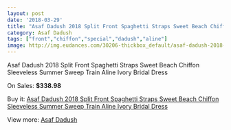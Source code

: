 ```yaml
---
layout: post
date: '2018-03-29'
title: "Asaf Dadush 2018 Split Front Spaghetti Straps Sweet Beach Chiffon Sleeveless Summer Sweep Train Aline Ivory Bridal Dress"
category: Asaf Dadush
tags: ["front","chiffon","special","dadush","aline"]
image: http://img.eudances.com/30206-thickbox_default/asaf-dadush-2018-split-front-spaghetti-straps-sweet-beach-chiffon-sleeveless-summer-sweep-train-aline-ivory-bridal-dress.jpg
---
```

Asaf Dadush 2018 Split Front Spaghetti Straps Sweet Beach Chiffon Sleeveless Summer Sweep Train Aline Ivory Bridal Dress

On Sales: **$338.98**
<a href="https://www.eudances.com/en/asaf-dadush/9683-asaf-dadush-2018-split-front-spaghetti-straps-sweet-beach-chiffon-sleeveless-summer-sweep-train-aline-ivory-bridal-dress.html"><amp-img layout="responsive" width="600" height="600" src="//img.eudances.com/30206-thickbox_default/asaf-dadush-2018-split-front-spaghetti-straps-sweet-beach-chiffon-sleeveless-summer-sweep-train-aline-ivory-bridal-dress.jpg" alt="Asaf Dadush 2018 Split Front Spaghetti Straps Sweet Beach Chiffon Sleeveless Summer Sweep Train Aline Ivory Bridal Dress 0" /></a>
<a href="https://www.eudances.com/en/asaf-dadush/9683-asaf-dadush-2018-split-front-spaghetti-straps-sweet-beach-chiffon-sleeveless-summer-sweep-train-aline-ivory-bridal-dress.html"><amp-img layout="responsive" width="600" height="600" src="//img.eudances.com/30213-thickbox_default/asaf-dadush-2018-split-front-spaghetti-straps-sweet-beach-chiffon-sleeveless-summer-sweep-train-aline-ivory-bridal-dress.jpg" alt="Asaf Dadush 2018 Split Front Spaghetti Straps Sweet Beach Chiffon Sleeveless Summer Sweep Train Aline Ivory Bridal Dress 1" /></a>
<a href="https://www.eudances.com/en/asaf-dadush/9683-asaf-dadush-2018-split-front-spaghetti-straps-sweet-beach-chiffon-sleeveless-summer-sweep-train-aline-ivory-bridal-dress.html"><amp-img layout="responsive" width="600" height="600" src="//img.eudances.com/30212-thickbox_default/asaf-dadush-2018-split-front-spaghetti-straps-sweet-beach-chiffon-sleeveless-summer-sweep-train-aline-ivory-bridal-dress.jpg" alt="Asaf Dadush 2018 Split Front Spaghetti Straps Sweet Beach Chiffon Sleeveless Summer Sweep Train Aline Ivory Bridal Dress 2" /></a>
<a href="https://www.eudances.com/en/asaf-dadush/9683-asaf-dadush-2018-split-front-spaghetti-straps-sweet-beach-chiffon-sleeveless-summer-sweep-train-aline-ivory-bridal-dress.html"><amp-img layout="responsive" width="600" height="600" src="//img.eudances.com/30211-thickbox_default/asaf-dadush-2018-split-front-spaghetti-straps-sweet-beach-chiffon-sleeveless-summer-sweep-train-aline-ivory-bridal-dress.jpg" alt="Asaf Dadush 2018 Split Front Spaghetti Straps Sweet Beach Chiffon Sleeveless Summer Sweep Train Aline Ivory Bridal Dress 3" /></a>
<a href="https://www.eudances.com/en/asaf-dadush/9683-asaf-dadush-2018-split-front-spaghetti-straps-sweet-beach-chiffon-sleeveless-summer-sweep-train-aline-ivory-bridal-dress.html"><amp-img layout="responsive" width="600" height="600" src="//img.eudances.com/30210-thickbox_default/asaf-dadush-2018-split-front-spaghetti-straps-sweet-beach-chiffon-sleeveless-summer-sweep-train-aline-ivory-bridal-dress.jpg" alt="Asaf Dadush 2018 Split Front Spaghetti Straps Sweet Beach Chiffon Sleeveless Summer Sweep Train Aline Ivory Bridal Dress 4" /></a>
<a href="https://www.eudances.com/en/asaf-dadush/9683-asaf-dadush-2018-split-front-spaghetti-straps-sweet-beach-chiffon-sleeveless-summer-sweep-train-aline-ivory-bridal-dress.html"><amp-img layout="responsive" width="600" height="600" src="//img.eudances.com/30209-thickbox_default/asaf-dadush-2018-split-front-spaghetti-straps-sweet-beach-chiffon-sleeveless-summer-sweep-train-aline-ivory-bridal-dress.jpg" alt="Asaf Dadush 2018 Split Front Spaghetti Straps Sweet Beach Chiffon Sleeveless Summer Sweep Train Aline Ivory Bridal Dress 5" /></a>
<a href="https://www.eudances.com/en/asaf-dadush/9683-asaf-dadush-2018-split-front-spaghetti-straps-sweet-beach-chiffon-sleeveless-summer-sweep-train-aline-ivory-bridal-dress.html"><amp-img layout="responsive" width="600" height="600" src="//img.eudances.com/30208-thickbox_default/asaf-dadush-2018-split-front-spaghetti-straps-sweet-beach-chiffon-sleeveless-summer-sweep-train-aline-ivory-bridal-dress.jpg" alt="Asaf Dadush 2018 Split Front Spaghetti Straps Sweet Beach Chiffon Sleeveless Summer Sweep Train Aline Ivory Bridal Dress 6" /></a>
<a href="https://www.eudances.com/en/asaf-dadush/9683-asaf-dadush-2018-split-front-spaghetti-straps-sweet-beach-chiffon-sleeveless-summer-sweep-train-aline-ivory-bridal-dress.html"><amp-img layout="responsive" width="600" height="600" src="//img.eudances.com/30207-thickbox_default/asaf-dadush-2018-split-front-spaghetti-straps-sweet-beach-chiffon-sleeveless-summer-sweep-train-aline-ivory-bridal-dress.jpg" alt="Asaf Dadush 2018 Split Front Spaghetti Straps Sweet Beach Chiffon Sleeveless Summer Sweep Train Aline Ivory Bridal Dress 7" /></a>

Buy it: [Asaf Dadush 2018 Split Front Spaghetti Straps Sweet Beach Chiffon Sleeveless Summer Sweep Train Aline Ivory Bridal Dress](https://www.eudances.com/en/asaf-dadush/9683-asaf-dadush-2018-split-front-spaghetti-straps-sweet-beach-chiffon-sleeveless-summer-sweep-train-aline-ivory-bridal-dress.html "Asaf Dadush 2018 Split Front Spaghetti Straps Sweet Beach Chiffon Sleeveless Summer Sweep Train Aline Ivory Bridal Dress")

View more: [Asaf Dadush](https://www.eudances.com/en/148-asaf-dadush "Asaf Dadush")